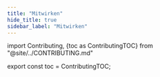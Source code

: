 ```yaml
---
title: "Mitwirken"
hide_title: true
sidebar_label: "Mitwirken"
---
```


import Contributing, {toc as ContributingTOC} from "@site/../CONTRIBUTING.md"

<Contributing />

export const toc = ContributingTOC;
